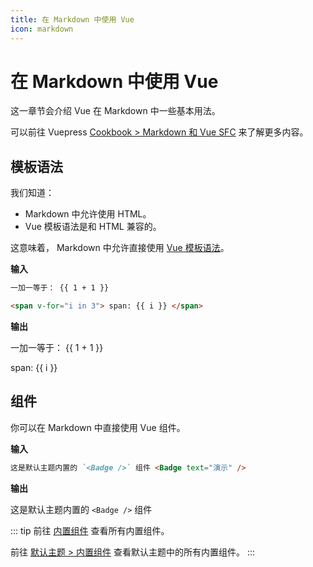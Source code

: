 ```yaml
---
title: 在 Markdown 中使用 Vue
icon: markdown
---
```

# 在 Markdown 中使用 Vue

这一章节会介绍 Vue 在 Markdown 中一些基本用法。

可以前往 Vuepress [Cookbook > Markdown 和 Vue SFC](https://vuepress.github.io/zh/advanced/cookbook/markdown-and-vue-sfc.md) 来了解更多内容。

## 模板语法

我们知道：

- Markdown 中允许使用 HTML。
- Vue 模板语法是和 HTML 兼容的。

这意味着， Markdown 中允许直接使用 [Vue 模板语法](https://v3.vuejs.org/guide/template-syntax.html)。

**输入**

```md
一加一等于： {{ 1 + 1 }}

<span v-for="i in 3"> span: {{ i }} </span>
```

**输出**

一加一等于： {{ 1 + 1 }}

<span v-for="i in 3"> span: {{ i }} </span>

## 组件

你可以在 Markdown 中直接使用 Vue 组件。

**输入**

```md
这是默认主题内置的 `<Badge />` 组件 <Badge text="演示" />
```

**输出**

这是默认主题内置的 `<Badge />` 组件 <Badge text="演示" />

::: tip
前往 [内置组件](https://vuepress.github.io/zh/reference/components.md) 查看所有内置组件。

前往 [默认主题 > 内置组件](https://vuepress.github.io/zh/reference/default-theme/components.md) 查看默认主题中的所有内置组件。
:::
